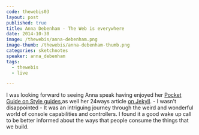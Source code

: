 ```yaml
---
code: thewebis03
layout: post
published: true
title: Anna Debenham - The Web is everywhere
date: 2014-10-30
image: /thewebis/anna-debenham.png
image-thumb: /thewebis/anna-debenham-thumb.png
categories: sketchnotes
speaker: anna_debenham
tags:
  - thewebis
  - live

---
```


I was looking forward to seeing Anna speak having enjoyed her [Pocket Guide on Style guides](http://maban.co.uk/projects/front-end-style-guides/),as well her 24ways article [ on Jekyll](http://24ways.org/2013/get-started-with-github-pages/). - I wasn't disappointed - It was an intriguing journey through the weird and wonderful world of console capabilities and controllers. I found it a good wake up call to be better informed about the ways that people consume the things that we build.